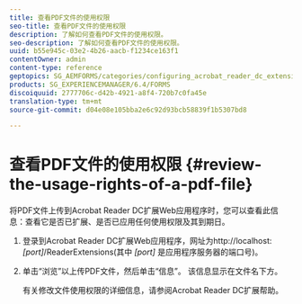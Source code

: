 ```yaml
---
title: 查看PDF文件的使用权限
seo-title: 查看PDF文件的使用权限
description: 了解如何查看PDF文件的使用权限。
seo-description: 了解如何查看PDF文件的使用权限。
uuid: b55e945c-03e2-4b26-aacb-f1234ce163f1
contentOwner: admin
content-type: reference
geptopics: SG_AEMFORMS/categories/configuring_acrobat_reader_dc_extensions
products: SG_EXPERIENCEMANAGER/6.4/FORMS
discoiquuid: 2777706c-d42b-4921-a8f4-720b7c0fa45e
translation-type: tm+mt
source-git-commit: d04e08e105bba2e6c92d93bcb58839f1b5307bd8

---
```



# 查看PDF文件的使用权限 {#review-the-usage-rights-of-a-pdf-file}

将PDF文件上传到Acrobat Reader DC扩展Web应用程序时，您可以查看此信息：查看它是否已扩展、是否已应用任何使用权限及其到期日。

1. 登录到Acrobat Reader DC扩展Web应用程序，网址为http://localhost:*[port]*/ReaderExtensions(其中 *[port]* 是应用程序服务器的端口号)。
1. 单击“浏览”以上传PDF文件，然后单击“信息”。 该信息显示在文件名下方。

   有关修改文件使用权限的详细信息，请参阅Acrobat Reader DC扩展帮助。

